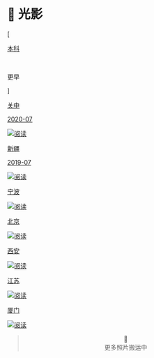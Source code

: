 # 📸 光影


<div class="nav-tab">
  <p class="bord">[</p>
  <a href="../photo"><p class="not">本科</p></a>&nbsp;
  <p class="now">更早</p>
  <p class="bord">]</p>
</div>

<div class="subpage-box">
  <div class="subpage-box-cover-2-left">
    <a href="" data-pjax-state="">
      <p class="image-caption">关中</p>
      <p class="image-description">2020-07</p>
      <img alt="阅读" data-src="" src="https://pic.imgdb.cn/item/65533893c458853aefd51254.jpg" data-loaded="true">
    </a>
  </div>
  <div class="subpage-box-cover-2">
    <a href="../photo/xinjiang" data-pjax-state="">
      <p class="image-caption">新疆</p>
      <p class="image-description">2019-07</p>
      <img alt="阅读" data-src="" src="https://pic.imgdb.cn/item/65533893c458853aefd512cf.jpg" data-loaded="true">
    </a>
  </div>
  <div class="subpage-box-cover">
    <a href="" data-pjax-state="">
      <p class="image-caption">宁波</p>
      <p class="image-description"></p>
      <img alt="阅读" data-src="" src="https://pic.imgdb.cn/item/65533893c458853aefd51254.jpg" data-loaded="true">
    </a>
  </div>
  <div class="subpage-box-cover">
    <a href="" data-pjax-state="">
      <p class="image-caption">北京</p>
      <p class="image-description"></p>
      <img alt="阅读" data-src="" src="https://pic.imgdb.cn/item/65533893c458853aefd51254.jpg" data-loaded="true">
    </a>
  </div>
  <div class="subpage-box-cover">
    <a href="" data-pjax-state="">
      <p class="image-caption">西安</p>
      <p class="image-description"></p>
      <img alt="阅读" data-src="" src="https://pic.imgdb.cn/item/65533893c458853aefd51254.jpg" data-loaded="true">
    </a>
  </div>
  <div class="subpage-box-cover">
    <a href="" data-pjax-state="">
      <p class="image-caption">江苏</p>
      <p class="image-description"></p>
      <img alt="阅读" data-src="" src="https://pic.imgdb.cn/item/65533893c458853aefd51254.jpg" data-loaded="true">
    </a>
  </div>
  <div class="subpage-box-cover">
    <a href="" data-pjax-state="">
      <p class="image-caption">厦门</p>
      <p class="image-description"></p>
      <img alt="阅读" data-src="" src="https://pic.imgdb.cn/item/65533893c458853aefd51254.jpg" data-loaded="true">
    </a>
  </div>
</div>

> <center>🔐<br>更多照片搬运中</center>
